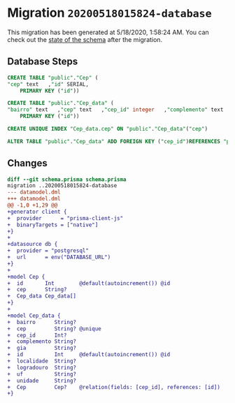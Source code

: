 # Migration `20200518015824-database`

This migration has been generated at 5/18/2020, 1:58:24 AM.
You can check out the [state of the schema](./schema.prisma) after the migration.

## Database Steps

```sql
CREATE TABLE "public"."Cep" (
"cep" text   ,"id" SERIAL,
    PRIMARY KEY ("id"))

CREATE TABLE "public"."Cep_data" (
"bairro" text   ,"cep" text   ,"cep_id" integer   ,"complemento" text   ,"gia" text   ,"id" SERIAL,"localidade" text   ,"logradouro" text   ,"uf" text   ,"unidade" text   ,
    PRIMARY KEY ("id"))

CREATE UNIQUE INDEX "Cep_data.cep" ON "public"."Cep_data"("cep")

ALTER TABLE "public"."Cep_data" ADD FOREIGN KEY ("cep_id")REFERENCES "public"."Cep"("id") ON DELETE SET NULL  ON UPDATE CASCADE
```

## Changes

```diff
diff --git schema.prisma schema.prisma
migration ..20200518015824-database
--- datamodel.dml
+++ datamodel.dml
@@ -1,0 +1,29 @@
+generator client {
+  provider      = "prisma-client-js"
+  binaryTargets = ["native"]
+}
+
+datasource db {
+  provider = "postgresql"
+  url      = env("DATABASE_URL")
+}
+
+model Cep {
+  id       Int        @default(autoincrement()) @id
+  cep      String?
+  Cep_data Cep_data[]
+}
+
+model Cep_data {
+  bairro      String?
+  cep         String? @unique
+  cep_id      Int?
+  complemento String?
+  gia         String?
+  id          Int     @default(autoincrement()) @id
+  localidade  String?
+  logradouro  String?
+  uf          String?
+  unidade     String?
+  Cep         Cep?    @relation(fields: [cep_id], references: [id])
+}
```
